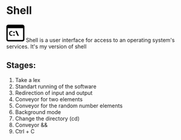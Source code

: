 # **Shell**
![icon](icon.png)
Shell is a user interface for access to an operating system's services.
It's my version of shell

## Stages:
1.  Take a lex
2.  Standart running of the software
3.  Redirection of input and output
4.  Conveyor for two elements
5.  Conveyor for the random number elements
6.  Background mode
7.  Change the directory (cd)
8.  Conveyor &&
9.  Ctrl + C

